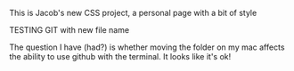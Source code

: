 This is Jacob's new CSS project, a personal page with a bit of style

TESTING GIT with new file name

The question I have (had?) is whether moving the folder on my mac affects the ability to use github with the terminal. It looks like it's ok!
